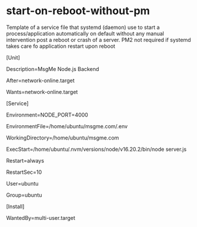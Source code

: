 # start-on-reboot-without-pm
Template of a service file that systemd (daemon) use to start a process/application automatically on default without any manual intervention post a reboot or crash of a server. PM2 not required if systemd takes care fo application restart upon reboot

[Unit]

Description=MsgMe Node.js Backend

After=network-online.target

Wants=network-online.target

[Service]

Environment=NODE_PORT=4000

EnvironmentFile=/home/ubuntu/msgme.com/.env

WorkingDirectory=/home/ubuntu/msgme.com

ExecStart=/home/ubuntu/.nvm/versions/node/v16.20.2/bin/node server.js

Restart=always

RestartSec=10

User=ubuntu

Group=ubuntu

[Install]

WantedBy=multi-user.target
